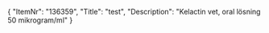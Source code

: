 {
  "ItemNr": "136359",
  "Title": "test",
  "Description": "Kelactin vet, oral lösning 50 mikrogram/ml"
}